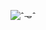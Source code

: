 


![ˆ𐃷ˆ](https://visitor-badge.laobi.icu/badge?page_id=vigricot.vigricot&title=ˆ𐃷ˆ%20Total%20Views)
